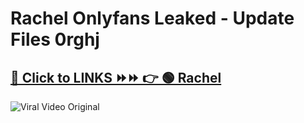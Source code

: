 
 # Rachel Onlyfans Leaked - Update Files 0rghj

## <h2><a href="https://clipsfans.com/Rachel&ref=git">🔗 Click to LINKS ⏩⏩ 👉 🟢 Rachel </a></h2>

<a href="https://clipsfans.com/Rachel&ref=git" rel="nofollow" data-target="animated-image.originalLink"><img src="https://i.ibb.co.com/xMMVF88/686577567.gif" alt="Viral Video Original" style="max-width: 100%; display: inline-block;" data-target="animated-image.originalImage"></a>

